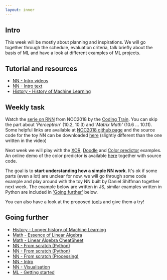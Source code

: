 ```yaml
---
layout: inner
---
```


## Intro

This week will be mostly about planning and inspirations. We will go together through the schedule, evaluation criteria, talk briefly about the basis of ML and have a look at different examples of ML projects. 

## Tutorial and resources

+ [NN - Intro videos](https://www.youtube.com/playlist?list=PLZHQObOWTQDNU6R1_67000Dx_ZCJB-3pi)
+ [NN - Intro text](https://ml4a.github.io/ml4a/neural_networks/)
+ [History - History of Machine Learning](https://cloud.withgoogle.com/build/data-analytics/explore-history-machine-learning/)

## Weekly task

Watch the [serie on RNN](https://www.youtube.com/playlist?list=PLRqwX-V7Uu6aCibgK1PTWWu9by6XFdCfh) from NOC2018 by the [Coding Train](http://thecodingtrain.com). You can skip the part about _'Perceptron'_ (10.2, 10.3) and _'Matrix Math'_ (10.6 ... 10.11). Some helpful links are available at [NOC2018 github page](https://github.com/shiffman/NOC-S18/tree/master/week9) and the source code for the toy NN can be downloaded [here](https://github.com/CodingTrain/Toy-Neural-Network-JS/) (slightly different than the one written in the video)

Next week we will play with the [XOR](https://www.youtube.com/watch?v=188B6k_F9jU), [Doodle](https://www.youtube.com/playlist?list=PLRqwX-V7Uu6Zs14zKVuTuit6jApJgoYZQ) and [Color predictor](https://www.youtube.com/watch?v=KtPpoMThKUs) examples. An online demo of the color predictor is available [here](https://editor.p5js.org/natureofcode/sketches/SkYS8WwjG) together with source code.

The goal is to **start understanding how a simple NN work**. It's ok if some parts (even a lot) are unclear for now, we will go through some code example and play around with the toy NN built by Daniel Shiffman together next week. The example below are written in JS, similar examples written in Python are included in ['Going further'](#going-further) below.

You can also have a look at the proposed [tools](../#tools) and give them a try!

## Going further

+ [History - Longer history of Machine Learning](http://www.andreykurenkov.com/writing/ai/a-brief-history-of-neural-nets-and-deep-learning/)
+ [Math - Essence of Linear Algebra](https://www.3blue1brown.com/essence-of-linear-algebra)
+ [Math - Linear Algebra CheatSheet](https://towardsdatascience.com/linear-algebra-cheat-sheet-for-deep-learning-cd67aba4526c)
+ [NN - From scratch (Python)](https://iamtrask.github.io/2015/07/12/basic-python-network/)
+ [NN - From scratch (Python)](https://towardsdatascience.com/how-to-build-your-own-neural-network-from-scratch-in-python-68998a08e4f6)
+ [NN - From scratch (Processing)](https://medium.com/typeme/lets-code-a-neural-network-from-scratch-part-1-24f0a30d7d62)
+ [NN - Intro](https://ujjwalkarn.me/2016/08/09/quick-intro-neural-networks/)
+ [NN - Visualisation](http://scs.ryerson.ca/~aharley/vis/fc/)
+ [ML - Getting started](https://www.youtube.com/watch?v=I74ymkoNTnw)
